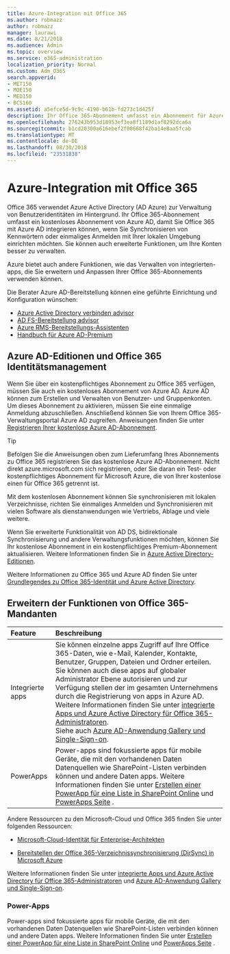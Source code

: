 ```yaml
---
title: Azure-Integration mit Office 365
ms.author: robmazz
author: robmazz
manager: laurawi
ms.date: 8/21/2018
ms.audience: Admin
ms.topic: overview
ms.service: o365-administration
localization_priority: Normal
ms.custom: Adm_O365
search.appverid:
- MET150
- MOE150
- MED150
- BCS160
ms.assetid: a5efce5d-9c9c-4190-b61b-fd273c1d425f
description: Ihr Office 365-Abonnement umfasst ein Abonnement für Azure Active Directory. Integrieren Sie Office 365 mit Azure AD, wenn Sie mit Ihrer lokalen Umgebung kennwortsynchronisierung oder einmaliges Anmelden möchten.
ms.openlocfilehash: 276243b953d18953ef3ea8f1189d1af8292dca6a
ms.sourcegitcommit: b1cd20300a616ebef2f00668f42ba14e8aa5fcab
ms.translationtype: MT
ms.contentlocale: de-DE
ms.lasthandoff: 08/30/2018
ms.locfileid: "23531838"
---
```

# <a name="azure-integration-with-office-365"></a>Azure-Integration mit Office 365

Office 365 verwendet Azure Active Directory (AD Azure) zur Verwaltung von Benutzeridentitäten im Hintergrund. Ihr Office 365-Abonnement umfasst ein kostenloses Abonnement von Azure AD, damit Sie Office 365 mit Azure AD integrieren können, wenn Sie Synchronisieren von Kennwörtern oder einmaliges Anmelden mit Ihrer lokalen Umgebung einrichten möchten. Sie können auch erweiterte Funktionen, um Ihre Konten besser zu verwalten.
  
Azure bietet auch andere Funktionen, wie das Verwalten von integrierten-apps, die Sie erweitern und Anpassen Ihrer Office 365-Abonnements verwenden können.
  
Die Berater Azure AD-Bereitstellung können eine geführte Einrichtung und Konfiguration wünschen:
 - [Azure Active Directory verbinden advisor](https://aka.ms/aadconnectpwsync)
 - [AD FS-Bereitstellung advisor](https://aka.ms/adfsguidance)
 - [Azure RMS-Bereitstellungs-Assistenten](https://aka.ms/azuremsguidance)
 - [Handbuch für Azure AD-Premium](https://aka.ms/aadpguidance)
  
## <a name="azure-ad-editions-and-office-365-identity-management"></a>Azure AD-Editionen und Office 365 Identitätsmanagement

Wenn Sie über ein kostenpflichtiges Abonnement zu Office 365 verfügen, müssen Sie auch ein kostenloses Abonnement von Azure AD. Azure AD können zum Erstellen und Verwalten von Benutzer- und Gruppenkonten. Um dieses Abonnement zu aktivieren, müssen Sie eine einmalige Anmeldung abzuschließen. Anschließend können Sie von Ihrem Office 365-Verwaltungsportal Azure AD zugreifen. Anweisungen finden Sie unter [Registrieren Ihrer kostenlose Azure AD-Abonnement](https://go.microsoft.com/fwlink/p/?LinkId=617127). 
  
> [!TIP]
> Befolgen Sie die Anweisungen oben zum Lieferumfang Ihres Abonnements zu Office 365 registrieren Sie das kostenlose Azure AD-Abonnement. Nicht direkt azure.microsoft.com sich registrieren, oder Sie daran ein Test- oder kostenpflichtiges Abonnement für Microsoft Azure, die von Ihrer kostenlose einen für Office 365 getrennt ist. 
  
Mit dem kostenlosen Abonnement können Sie synchronisieren mit lokalen Verzeichnisse, richten Sie einmaliges Anmelden und Synchronisieren mit vielen Software als dienstanwendungen wie Vertriebs, Ablage und viele weitere.
  
Wenn Sie erweiterte Funktionalität von AD DS, bidirektionale Synchronisierung und andere Verwaltungsfunktionen möchten, können Sie Ihr kostenlose Abonnement in ein kostenpflichtiges Premium-Abonnement aktualisieren. Weitere Informationen finden Sie in [Azure Active Directory-Editionen](https://docs.microsoft.com/azure/active-directory/fundamentals/active-directory-whatis).
  
Weitere Informationen zu Office 365 und Azure AD finden Sie unter [Grundlegendes zu Office 365-Identität und Azure Active Directory](https://support.office.com/article/06a189e7-5ec6-4af2-94bf-a22ea225a7a9).
  
## <a name="extend-the-capabilities-of-your-office-365-tenant"></a>Erweitern der Funktionen von Office 365-Mandanten

|**Feature**|**Beschreibung**|
|:-----|:-----|
|Integrierte apps  <br/> |Sie können einzelne apps Zugriff auf Ihre Office 365-Daten, wie e-Mail, Kalender, Kontakte, Benutzer, Gruppen, Dateien und Ordner erteilen. Sie können auch diese apps auf globaler Administrator Ebene autorisieren und zur Verfügung stellen der im gesamten Unternehmens durch die Registrierung von apps in Azure AD. Weitere Informationen finden Sie unter [integrierte Apps und Azure Active Directory für Office 365-Administratoren](https://support.office.com/article/cb2250e3-451e-416f-bf4e-363549652c2a).<br/> Siehe auch [Azure AD-Anwendung Gallery und Single-Sign-on](https://go.microsoft.com/fwlink/p/?LinkId=698604).  <br/> |
|PowerApps  <br/> | Power-apps sind fokussierte apps für mobile Geräte, die mit den vorhandenen Daten Datenquellen wie SharePoint-Listen verbinden können und andere Daten apps. Weitere Informationen finden Sie unter [Erstellen einer PowerApp für eine Liste in SharePoint Online](https://support.office.com/article/9338b2d2-67ac-4b81-8e67-97da27e5e9ab) und [PowerApps Seite](https://powerapps.microsoft.com/) .<br/> |
   
Andere Ressourcen zu den Microsoft-Cloud und Office 365 finden Sie unter folgenden Ressourcen:
  
- [Microsoft-Cloud-Identität für Enterprise-Architekten](https://go.microsoft.com/fwlink/p/?LinkId=828642)
    
- [Bereitstellen der Office 365-Verzeichnissynchronisierung (DirSync) in Microsoft Azure](https://go.microsoft.com/fwlink/p/?LinkId=517887)
    

Weitere Informationen finden Sie unter [integrierte Apps und Azure Active Directory für Office 365-Administratoren](integrated-apps-and-azure-ads.md) und [Azure AD-Anwendung Gallery und Single-Sign-on](https://docs.microsoft.com/azure/active-directory/manage-apps/what-is-single-sign-on).

### <a name="power-apps"></a>Power-Apps
Power-apps sind fokussierte apps für mobile Geräte, die mit den vorhandenen Daten Datenquellen wie SharePoint-Listen verbinden können und andere Daten apps. Weitere Informationen finden Sie unter [Erstellen einer PowerApp für eine Liste in SharePoint Online](https://support.office.com/article/9338b2d2-67ac-4b81-8e67-97da27e5e9ab) und [PowerApps Seite](https://powerapps.microsoft.com/) .